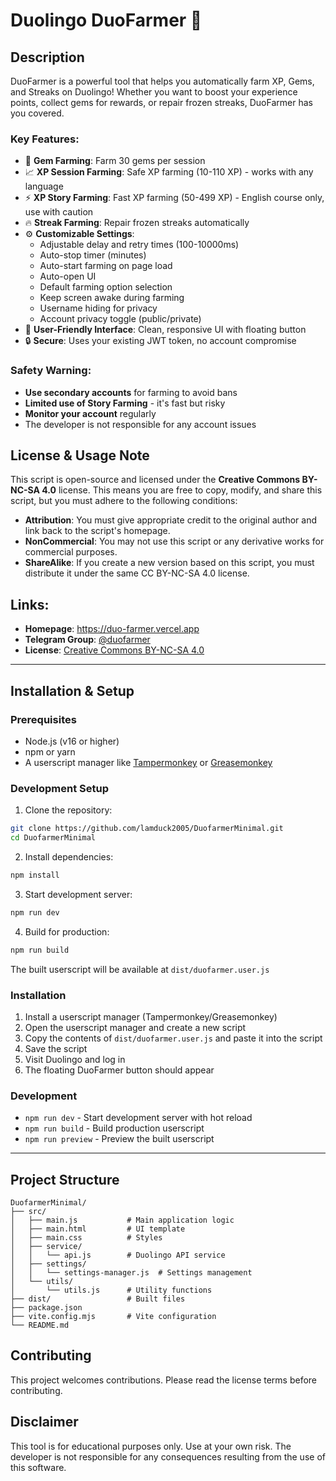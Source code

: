 # Duolingo DuoFarmer 🐸

## Description

DuoFarmer is a powerful tool that helps you automatically farm XP, Gems, and Streaks on Duolingo! Whether you want to boost your experience points, collect gems for rewards, or repair frozen streaks, DuoFarmer has you covered.

### Key Features:
- 🚀 **Gem Farming**: Farm 30 gems per session
- 📈 **XP Session Farming**: Safe XP farming (10-110 XP) - works with any language
- ⚡ **XP Story Farming**: Fast XP farming (50-499 XP) - English course only, use with caution
- 🔥 **Streak Farming**: Repair frozen streaks automatically
- ⚙️ **Customizable Settings**:
  - Adjustable delay and retry times (100-10000ms)
  - Auto-stop timer (minutes)
  - Auto-start farming on page load
  - Auto-open UI
  - Default farming option selection
  - Keep screen awake during farming
  - Username hiding for privacy
  - Account privacy toggle (public/private)
- 🎨 **User-Friendly Interface**: Clean, responsive UI with floating button
- 🔒 **Secure**: Uses your existing JWT token, no account compromise

### Safety Warning:
- **Use secondary accounts** for farming to avoid bans
- **Limited use of Story Farming** - it's fast but risky
- **Monitor your account** regularly
- The developer is not responsible for any account issues

## License & Usage Note

This script is open-source and licensed under the **Creative Commons BY-NC-SA 4.0** license. This means you are free to copy, modify, and share this script, but you must adhere to the following conditions:

- **Attribution**: You must give appropriate credit to the original author and link back to the script's homepage.
- **NonCommercial**: You may not use this script or any derivative works for commercial purposes.
- **ShareAlike**: If you create a new version based on this script, you must distribute it under the same CC BY-NC-SA 4.0 license.

## Links:
- **Homepage**: https://duo-farmer.vercel.app
- **Telegram Group**: [@duofarmer](https://t.me/duofarmer)
- **License**: [Creative Commons BY-NC-SA 4.0](https://creativecommons.org/licenses/by-nc-sa/4.0/)

---

## Installation & Setup

### Prerequisites
- Node.js (v16 or higher)
- npm or yarn
- A userscript manager like [Tampermonkey](https://www.tampermonkey.net/) or [Greasemonkey](https://www.greasespot.org/)

### Development Setup
1. Clone the repository:
```bash
git clone https://github.com/lamduck2005/DuofarmerMinimal.git
cd DuofarmerMinimal
```

2. Install dependencies:
```bash
npm install
```

3. Start development server:
```bash
npm run dev
```

4. Build for production:
```bash
npm run build
```

The built userscript will be available at `dist/duofarmer.user.js`

### Installation
1. Install a userscript manager (Tampermonkey/Greasemonkey)
2. Open the userscript manager and create a new script
3. Copy the contents of `dist/duofarmer.user.js` and paste it into the script
4. Save the script
5. Visit Duolingo and log in
6. The floating DuoFarmer button should appear

### Development
- `npm run dev` - Start development server with hot reload
- `npm run build` - Build production userscript
- `npm run preview` - Preview the built userscript

---

## Project Structure
```
DuofarmerMinimal/
├── src/
│   ├── main.js           # Main application logic
│   ├── main.html         # UI template
│   ├── main.css          # Styles
│   ├── service/
│   │   └── api.js        # Duolingo API service
│   ├── settings/
│   │   └── settings-manager.js  # Settings management
│   └── utils/
│       └── utils.js      # Utility functions
├── dist/                 # Built files
├── package.json
├── vite.config.mjs       # Vite configuration
└── README.md
```

## Contributing
This project welcomes contributions. Please read the license terms before contributing.

## Disclaimer
This tool is for educational purposes only. Use at your own risk. The developer is not responsible for any consequences resulting from the use of this software.